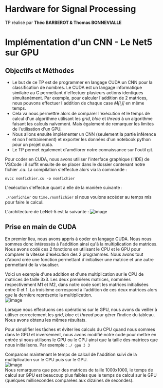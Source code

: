 # Hardware for Signal Processing

TP réalisé par __Théo BARBEROT & Thomas BONNEVIALLE__

# Implémentation d'un CNN - Le Net5 sur GPU

## Objectifs et Méthodes

* Le but de ce TP est de programmer en langage CUDA un CNN pour la classification de nombres. Le CUDA est un langage informatique similaire au C permettant d'effectuer plusieurs actions identiques simultanément. Par exemple, pour calculer l'addition de 2 matrices, nous pouvons effectuer l'addition de chaque case *M[i,j]* en même temps.  
* Cela va nous permettre alors de comparer l'exécution et le temps de calcul d'un algorithme utilisant les *grid*, *bloc* et *thread* à un algorithme faisant les calculs naïvement. Mais également de remarquer les limites de l'utilisation d'un GPU.  
* Nous allons ensuite implémenter un CNN (seulement la partie inférence et non l'entrainement) et exporter les données d'un notebook python pour un projet cuda.  
* Le TP permet également d'améliorer notre connaissance sur l'outil git.  

Pour coder en CUDA, nous avons utiliser l'interface graphique (l'IDE) de VSCode : il suffit ensuite de se placer dans le dossier contenant notre fichier *.cu*. La compilation s'effectue alors via la commande :

`nvcc nomfichier.cu -o nomfichier`

L'exécution s'effectue quant à elle de la manière suivante :

`./nomfichier` ou `time./nomfichier` si nous voulons accéder au temps mis pour faire le calcul.


L'architecture de LeNet-5 est la suivante :
![image](https://user-images.githubusercontent.com/94001440/212563409-2570af1b-9190-4663-bf24-1ea083c13a3c.png)


## Prise en main de CUDA

En premier lieu, nous avons appris à coder en langage CUDA. Nous nous sommes donc intéressés à l'addition ainsi qu'à la multiplication de matrices. Nous avons codé ces 2 fonctions en utilisant le CPU et le GPU pour comparer la vitesse d'exécution des 2 programmes. Nous avons tout d'abord crée une fonction permettant d'initialiser une matrice et une autre permettant de la visualiser.

Voici un exemple d'une addition et d'une multiplication sur le CPU de matrices de taille 3x3. Les deux premières matrices, nommées respectivement M1 et M2, dans notre code sont les matrices initialisées entre 0 et 1. La troisième correspond à l'addition de ces deux matrices alors que la dernière représente la multiplication.  
![image](https://user-images.githubusercontent.com/94001440/212568280-fa235c62-510a-45fa-ab6c-b7bd29d72170.png)

Lorsque nous effectuons ces opérations sur le GPU, nous avons du veiller à utiliser correctement les *grid*, *bloc* et *thread* pour gérer l'indice du tableau. Nous avons obtenu les mêmes résultats.

Pour simplifier les tâches et éviter les calculs du CPU quand nous sommes dans le GPU et inversement, nous avons modifié notre code pour mettre en entrée si nous utilisons le GPU ou le CPU ainsi que la taille des matrices que nous initialisons. Par exemple :
`./ gpu 3 3`

Comparons maintenant le temps de calcul de l'addition suivi de la multiplication sur le CPU puis sur le GPU.  
![image](https://user-images.githubusercontent.com/94001440/212568656-7b520572-2b5e-42a2-8f12-8b7c1758c3ec.png)  
Nous remarquons que pour des matrices de taille 1000x1000, le temps de calcul sur GPU est beaucoup plus faibles que le temps de calcul sur le GPU (quelques millisecondes comparées aux dizaines de secondes).
